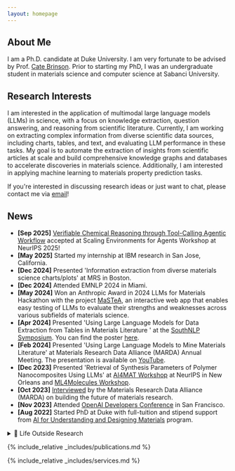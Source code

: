 ```yaml
---
layout: homepage
---
```


## About Me

I am a Ph.D. candidate at Duke University. I am very fortunate to be advised by Prof. [Cate Brinson](https://brinsonlab.pratt.duke.edu/). Prior to starting my PhD, I was an undergraduate student in materials science and computer science at Sabanci University.

## Research Interests
I am interested in the application of multimodal large language models (LLMs) in science, with a focus on knowledge extraction, question answering, and reasoning from scientific literature. Currently, I am working on extracting complex information from diverse scientific data sources, including charts, tables, and text, and evaluating LLM performance in these tasks. My goal is to automate the extraction of insights from scientific articles at scale and build comprehensive knowledge graphs and databases to accelerate discoveries in materials science. Additionally, I am interested in applying machine learning to materials property prediction tasks.

If you're interested in discussing research ideas or just want to chat, please contact me via [email](mailto:defne.circi@duke.edu)!

## News
- **[Sep 2025]** [Verifiable Chemical Reasoning through Tool-Calling Agentic Workflow](https://openreview.net/forum?id=L4YOJpV3k3) accepted at Scaling Environments for Agents Workshop at NeurIPS 2025!
- **[May 2025]** Started my internship at IBM research in San Jose, California.
- **[Dec 2024]** Presented 'Information extraction from diverse materials science charts/plots' at MRS in Boston.
- **[Dec 2024]** Attended EMNLP 2024 in Miami.
- **[May 2024]** Won an Anthropic Award in 2024 LLMs for Materials Hackathon with the project [MaSTeA](https://x.com/DCirci/status/1788751982913589420), an interactive web app that enables easy testing of LLMs to evaluate their strengths and weaknesses across various subfields of materials science.
- **[Apr 2024]** Presented 'Using Large Language Models for Data Extraction from Tables in Materials Literature ' at the [SouthNLP Symposium](https://southnlp.github.io/southnlp2024/). You can find the poster [here](https://southnlp.github.io/southnlp2024/presentations/southnlp2024-poster-45.pdf).
- **[Feb 2024]** Presented 'Using Large Language Models to Mine Materials Literature' at Materials Research Data Alliance (MARDA) Annual Meeting. The presentation is available on [YouTube](https://www.youtube.com/watch?v=3a4DfTXi5Js&t=758s).
- **[Dec 2023]** Presented 'Retrieval of Synthesis Parameters of Polymer Nanocomposites Using LLMs' at [AI4MAT Workshop](https://sites.google.com/view/ai4mat/ai4mat-2023/accepted-work?authuser=0) at NeurIPS in New Orleans and [ML4Molecules Workshop](https://moleculediscovery.github.io/workshop2023/).
- **[Oct 2023]** [Interviewed](https://www.youtube.com/watch?v=ex4b9qQdv_g&t=3s) by the Materials Research Data Alliance (MARDA) on building the future of materials research.
- **[Nov 2023]** Attended [OpenAI Developers Conference](https://openai.com/index/announcing-openai-devday/) in San Francisco.
- **[Aug 2022]** Started PhD at Duke with full-tuition and stipend support from [AI for Understanding and Designing Materials](https://aim-nrt.pratt.duke.edu/) program.

<details>
<summary>🌟 Life Outside Research</summary>

When I'm not working on research, you can find me:
- 🧗‍♀️ Bouldering at the climbing gym
- 🩰 Exploring movement through contact improvisation dance
- 🏃‍♀️ Training for a 10-mile race (November 2025) - <a href="https://strava.app.link/6u8wQkwu9Qb" target="_blank">Follow my progress on Strava!</a>
- 🧘‍♀️ Practicing hot yoga

</details>

{% include_relative _includes/publications.md %}

{% include_relative _includes/services.md %}
